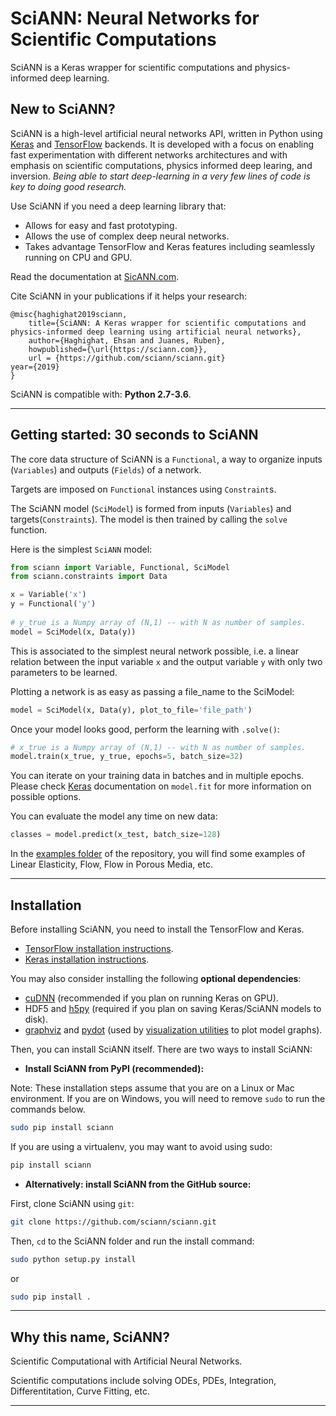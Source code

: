 # SciANN: Neural Networks for Scientific Computations  

SciANN is a Keras wrapper for scientific computations and physics-informed deep learning.

## New to SciANN? 

SciANN is a high-level artificial neural networks API, written in Python using [Keras](https://keras.io) and [TensorFlow](https://www.tensorflow.org) backends. It is developed with a focus on enabling fast experimentation with different networks architectures and with emphasis on scientific computations, physics informed deep learing, and inversion. *Being able to start deep-learning in a very few lines of code is key to doing good research.*

Use SciANN if you need a deep learning library that:

- Allows for easy and fast prototyping.
- Allows the use of complex deep neural networks.
- Takes advantage TensorFlow and Keras features including seamlessly running on CPU and GPU.

Read the documentation at [SicANN.com](https://sciann.com).


Cite SciANN in your publications if it helps your research:

```
@misc{haghighat2019sciann, 
    title={SciANN: A Keras wrapper for scientific computations and physics-informed deep learning using artificial neural networks}, 
    author={Haghighat, Ehsan and Juanes, Ruben}, 
    howpublished={\url{https://sciann.com}}, 
    url = {https://github.com/sciann/sciann.git}
year={2019} 
}
```

SciANN is compatible with: __Python 2.7-3.6__.


------------------


## Getting started: 30 seconds to SciANN

The core data structure of SciANN is a `Functional`, a way to organize inputs (`Variables`) and outputs (`Fields`) of a network. 

Targets are imposed on `Functional` instances using `Constraint`s. 

The SciANN model (`SciModel`) is formed from inputs (`Variables`) and targets(`Constraints`). The model is then trained by calling the `solve` function.  

Here is the simplest `SciANN` model:

```python
from sciann import Variable, Functional, SciModel
from sciann.constraints import Data

x = Variable('x')
y = Functional('y')
 
# y_true is a Numpy array of (N,1) -- with N as number of samples.  
model = SciModel(x, Data(y))
```

This is associated to the simplest neural network possible, i.e. a linear relation between the input variable `x` and the output variable `y` with only two parameters to be learned.
 
Plotting a network is as easy as passing a file_name to the SciModel:

```python
model = SciModel(x, Data(y), plot_to_file='file_path')
```
Once your model looks good, perform the learning with `.solve()`:

```python
# x_true is a Numpy array of (N,1) -- with N as number of samples. 
model.train(x_true, y_true, epochs=5, batch_size=32)
```

You can iterate on your training data in batches and in multiple epochs. Please check [Keras](https://keras.io) documentation on `model.fit` for more information on possible options. 

You can evaluate the model any time on new data:

```python
classes = model.predict(x_test, batch_size=128)
```

In the [examples folder](https://github.com/sciann/sciann/tree/master/examples) of the repository, you will find some examples of Linear Elasticity, Flow, Flow in Porous Media, etc.


------------------


## Installation

Before installing SciANN, you need to install the TensorFlow and Keras.

- [TensorFlow installation instructions](https://www.tensorflow.org/install/).
- [Keras installation instructions](https://keras.io/#installation).

You may also consider installing the following **optional dependencies**:

- [cuDNN](https://docs.nvidia.com/deeplearning/sdk/cudnn-install/) (recommended if you plan on running Keras on GPU).
- HDF5 and [h5py](http://docs.h5py.org/en/latest/build.html) (required if you plan on saving Keras/SciANN models to disk).
- [graphviz](https://graphviz.gitlab.io/download/) and [pydot](https://github.com/erocarrera/pydot) (used by [visualization utilities](https://keras.io/visualization/) to plot model graphs).

Then, you can install SciANN itself. There are two ways to install SciANN:

- **Install SciANN from PyPI (recommended):**

Note: These installation steps assume that you are on a Linux or Mac environment.
If you are on Windows, you will need to remove `sudo` to run the commands below.

```sh
sudo pip install sciann
```

If you are using a virtualenv, you may want to avoid using sudo:

```sh
pip install sciann
```

- **Alternatively: install SciANN from the GitHub source:**

First, clone SciANN using `git`:

```sh
git clone https://github.com/sciann/sciann.git
```

Then, `cd` to the SciANN folder and run the install command:
```sh
sudo python setup.py install
```

or
```sh
sudo pip install .
```
------------------


## Why this name, SciANN?

Scientific Computational with Artificial Neural Networks.

Scientific computations include solving ODEs, PDEs, Integration, Differentitation, Curve Fitting, etc.  

------------------
